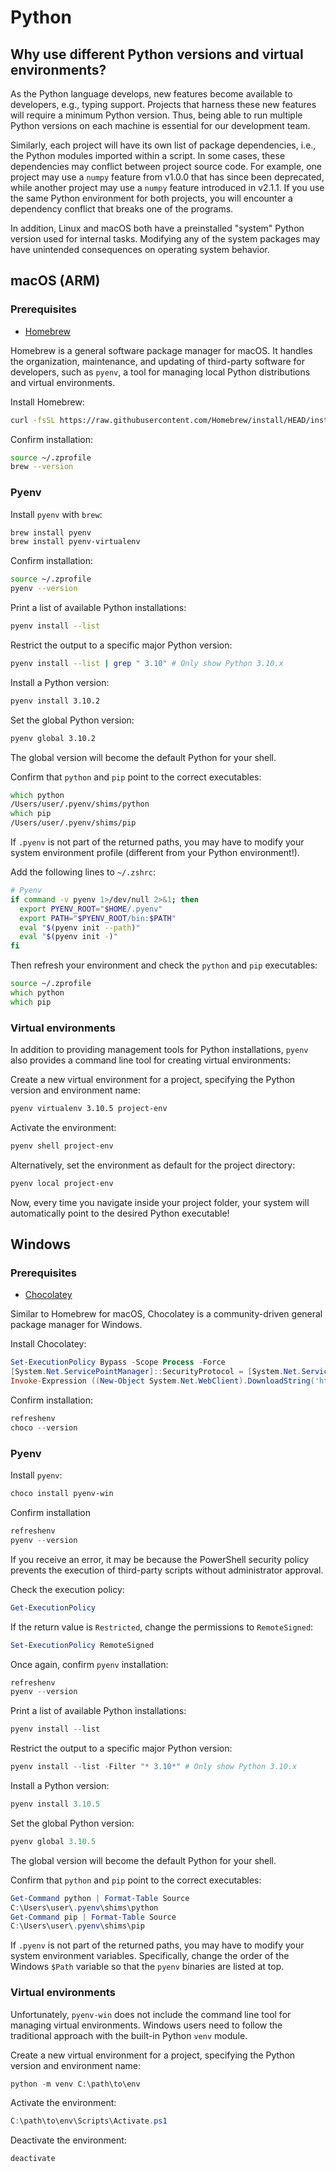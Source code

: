 # Python

## Why use different Python versions and virtual environments?

As the Python language develops, new features become available to developers, e.g., typing support. Projects that harness these new features will require a minimum Python version. Thus, being able to run multiple Python versions on each machine is essential for our development team.

Similarly, each project will have its own list of package dependencies, i.e., the Python modules imported within a script. In some cases, these dependencies may conflict between project source code. For example, one project may use a `numpy` feature from v1.0.0 that has since been deprecated, while another project may use a `numpy` feature introduced in v2.1.1. If you use the same Python environment for both projects, you will encounter a dependency conflict that breaks one of the programs.

In addition, Linux and macOS both have a preinstalled "system" Python version used for internal tasks. Modifying any of the system packages may have unintended consequences on operating system behavior.

## macOS (ARM)

### Prerequisites

- [Homebrew](https://brew.sh)

Homebrew is a general software package manager for macOS. It handles the organization, maintenance, and updating of third-party software for developers, such as `pyenv`, a tool for managing local Python distributions and virtual environments.

Install Homebrew:

```zsh
curl -fsSL https://raw.githubusercontent.com/Homebrew/install/HEAD/install.sh | bash
```

Confirm installation:

```zsh
source ~/.zprofile
brew --version
```

### Pyenv

Install `pyenv` with `brew`:

```zsh
brew install pyenv
brew install pyenv-virtualenv
```

Confirm installation:

```zsh
source ~/.zprofile
pyenv --version
```

Print a list of available Python installations:

```zsh
pyenv install --list
```

Restrict the output to a specific major Python version:

```zsh
pyenv install --list | grep " 3.10" # Only show Python 3.10.x
```

Install a Python version:

```zsh
pyenv install 3.10.2
```

Set the global Python version:

```zsh
pyenv global 3.10.2
```

The global version will become the default Python for your shell.

Confirm that `python` and `pip` point to the correct executables:

```zsh
which python
/Users/user/.pyenv/shims/python
which pip
/Users/user/.pyenv/shims/pip
```

If `.pyenv` is not part of the returned paths, you may have to modify your system environment profile (different from your Python environment!).

Add the following lines to `~/.zshrc`:

```zsh
# Pyenv
if command -v pyenv 1>/dev/null 2>&1; then
  export PYENV_ROOT="$HOME/.pyenv"
  export PATH="$PYENV_ROOT/bin:$PATH"
  eval "$(pyenv init --path)"
  eval "$(pyenv init -)"
fi
```

Then refresh your environment and check the `python` and `pip` executables:

```zsh
source ~/.zprofile
which python
which pip
```

### Virtual environments

In addition to providing management tools for Python installations, `pyenv` also provides a command line tool for creating virtual environments:

Create a new virtual environment for a project, specifying the Python version and environment name:

```zsh
pyenv virtualenv 3.10.5 project-env
```

Activate the environment:

```zsh
pyenv shell project-env
```

Alternatively, set the environment as default for the project directory:

```zsh
pyenv local project-env
```

Now, every time you navigate inside your project folder, your system will automatically point to the desired Python executable!

## Windows

### Prerequisites

- [Chocolatey](https://chocolatey.org)

Similar to Homebrew for macOS, Chocolatey is a community-driven general package manager for Windows.

Install Chocolatey:

```ps1
Set-ExecutionPolicy Bypass -Scope Process -Force
[System.Net.ServicePointManager]::SecurityProtocol = [System.Net.ServicePointManager]::SecurityProtocol -bor 3072
Invoke-Expression ((New-Object System.Net.WebClient).DownloadString('https://community.chocolatey.org/install.ps1'))
```

Confirm installation:

```ps1
refreshenv
choco --version
```

### Pyenv

Install `pyenv`:

```ps1
choco install pyenv-win
```

Confirm installation

```ps1
refreshenv
pyenv --version
```

If you receive an error, it may be because the PowerShell security policy prevents the execution of third-party scripts without administrator approval.

Check the execution policy:

```ps1
Get-ExecutionPolicy
```

If the return value is `Restricted`, change the permissions to `RemoteSigned`:

```ps1
Set-ExecutionPolicy RemoteSigned
```

Once again, confirm `pyenv` installation:

```ps1
refreshenv
pyenv --version
```

Print a list of available Python installations:

```ps1
pyenv install --list
```

Restrict the output to a specific major Python version:

```ps1
pyenv install --list -Filter "* 3.10*" # Only show Python 3.10.x
```

Install a Python version:

```ps1
pyenv install 3.10.5
```

Set the global Python version:

```ps1
pyenv global 3.10.5
```

The global version will become the default Python for your shell.

Confirm that `python` and `pip` point to the correct executables:

```ps1
Get-Command python | Format-Table Source
C:\Users\user\.pyenv\shims\python
Get-Command pip | Format-Table Source
C:\Users\user\.pyenv\shims\pip
```

If `.pyenv` is not part of the returned paths, you may have to modify your system environment variables. Specifically, change the order of the Windows `$Path` variable so that the `pyenv` binaries are listed at top.

### Virtual environments

Unfortunately, `pyenv-win` does not include the command line tool for managing virtual environments. Windows users need to follow the traditional approach with the built-in Python `venv` module.

Create a new virtual environment for a project, specifying the Python version and environment name:

```ps1
python -m venv C:\path\to\env
```

Activate the environment:

```ps1
C:\path\to\env\Scripts\Activate.ps1
```

Deactivate the environment:

```ps1
deactivate
```
